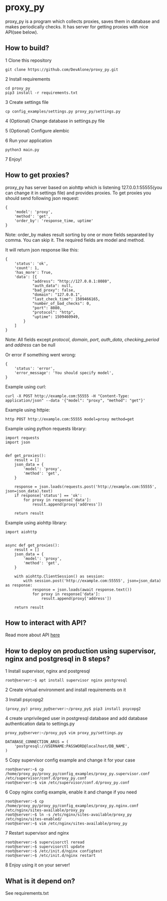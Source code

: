 # proxy_py

proxy_py is a program which collects proxies, saves them in database and makes periodically checks. It has server for getting proxies with nice API(see below). 

## How to build?

1 Clone this repository

`git clone https://github.com/DevAlone/proxy_py.git`

2 Install requirements

```
cd proxy_py
pip3 install -r requirements.txt
```

3 Create settings file

`cp config_examples/settings.py proxy_py/settings.py`

4 (Optional) Change database in settings.py file

5 (Optional) Configure alembic

6 Run your application

`python3 main.py`

7 Enjoy!

## How to get proxies?

proxy_py has server based on aiohttp which is listening 127.0.0.1:55555(you can change it in settings file) and provides proxies. To get proxies you should send following json request:

```
{
	'model': 'proxy',
	'method': 'get',
	'order_by': 'response_time, uptime'
}
```

Note: order_by makes result sorting by one or more fields separated by comma.
You can skip it. The required fields are model and method.

It will return json response like this:

```
{
	'status': 'ok',
	'count': 1,
	'has_more': True,
	'data': [{
			"address": "http://127.0.0.1:8080",
			"auth_data": null,
			"bad_proxy": false,
			"domain": "127.0.0.1",
			"last_check_time": 1509466165,
			"number_of_bad_checks": 0,
			"port": 8080,
			"protocol": "http",
			"uptime": 1509460949,
		}
	]
}
```

Note: All fields except *protocol*, *domain*, *port*, *auth_data*, *checking_period* and *address* can be null  

Or error if something went wrong:

```
{
	'status': 'error',
	'error_message': 'You should specify model',
}
```

Example using curl:

`curl -X POST http://example.com:55555 -H "Content-Type: application/json" --data '{"model": "proxy", "method": "get"}'`

Example using httpie:

`http POST http://example.com:55555 model=proxy method=get`

Example using python requests library:

```
import requests
import json


def get_proxies():
    result = []
    json_data = {
        'model': 'proxy',
        'method': 'get',
    }
    
    response = json.loads(requests.post('http://example.com:55555', json=json_data).text)
    if response['status'] == 'ok':
        for proxy in response['data']:
            result.append(proxy['address'])
    
    return result
```
Example using aiohttp library:

```
import aiohttp


async def get_proxies():
    result = []
    json_data = {
        'model': 'proxy',
        'method': 'get',
    }
    
    with aiohttp.ClientSession() as session:
        with session.post('http://example.com:55555', json=json_data) as response:
            response = json.loads(await response.text())
            for proxy in response['data']:
                result.append(proxy['address'])
                
    return result
```

## How to interact with API?

Read more about API  [here](https://github.com/DevAlone/proxy_py/tree/master/docs/API.md)

## How to deploy on production using supervisor, nginx and postgresql in 8 steps?

1 Install supervisor, nginx and postgresql

`root@server:~$ apt install supervisor nginx postgresql`

2 Create virtual environment and install requirements on it

3 Install psycopg2

`(proxy_py) proxy_py@server:~/proxy_py$ pip3 install psycopg2`

4 create unprivileged user in postgresql database and add database authentication data to settings.py

```
proxy_py@server:~/proxy_py$ vim proxy_py/settings.py
```

```
DATABASE_CONNECTION_ARGS = (
    'postgresql://USERNAME:PASSWORD@localhost/DB_NAME',
)
```

5 Copy supervisor config example and change it for your case

```
root@server:~$ cp /home/proxy_py/proxy_py/config_examples/proxy_py.supervisor.conf /etc/supervisor/conf.d/proxy_py.conf
root@server:~$ vim /etc/supervisor/conf.d/proxy_py.conf
```

6 Copy nginx config example, enable it and change if you need

```
root@server:~$ cp /home/proxy_py/proxy_py/config_examples/proxy_py.nginx.conf /etc/nginx/sites-available/proxy_py
root@server:~$ ln -s /etc/nginx/sites-available/proxy_py /etc/nginx/sites-enabled/
root@server:~$ vim /etc/nginx/sites-available/proxy_py
```

7 Restart supervisor and nginx

```
root@server:~$ supervisorctl reread
root@server:~$ supervisorctl update
root@server:~$ /etc/init.d/nginx configtest
root@server:~$ /etc/init.d/nginx restart
```

8 Enjoy using it on your server!

## What is it depend on?

See requirements.txt
